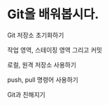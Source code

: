 # Git을 배워봅시다.

Git 저장소 초기화하기

작업 영역, 스테이징 영역 그리고 커밋

로컬, 원격 저장소 사용하기

push, pull 명령어 사용하기

Git과 친해지기